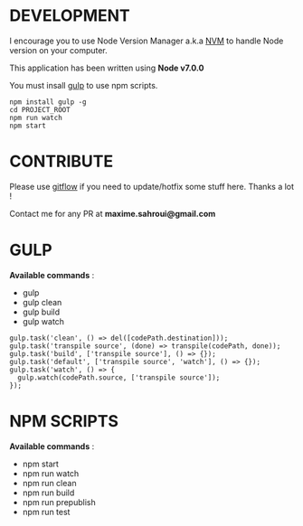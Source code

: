 # DEVELOPMENT

I encourage you to use Node Version Manager a.k.a [NVM](https://github.com/creationix/nvm) to handle Node version on your computer.

This application has been written using __Node v7.0.0__

You must insall [gulp](http://gulpjs.com/) to use npm scripts.

```
npm install gulp -g
cd PROJECT_ROOT
npm run watch
npm start
```

# CONTRIBUTE

Please use [gitflow](https://github.com/nvie/gitflow) if you need to update/hotfix some stuff here. Thanks a lot !

Contact me for any PR at __maxime.sahroui@gmail.com__

# GULP

__Available commands__ :

* gulp
* gulp clean
* gulp build
* gulp watch

```
gulp.task('clean', () => del([codePath.destination]));
gulp.task('transpile source', (done) => transpile(codePath, done));
gulp.task('build', ['transpile source'], () => {});
gulp.task('default', ['transpile source', 'watch'], () => {});
gulp.task('watch', () => {
  gulp.watch(codePath.source, ['transpile source']);
});
```

# NPM SCRIPTS

__Available commands__ :

* npm start
* npm run watch
* npm run clean
* npm run build
* npm run prepublish
* npm run test
